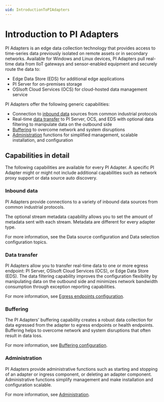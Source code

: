 ```yaml
---
uid: IntroductionToPIAdapters
---
```


# Introduction to PI Adapters

PI Adapters is an edge data collection technology that provides access to time-series data previously isolated on remote assets or in secondary networks. Available for Windows and Linux devices, PI Adapters pull real-time data from IIoT gateways and sensor-enabled equipment and securely route the data to:

- Edge Data Store (EDS) for additional edge applications 
- PI Server for on-premises storage 
- OSIsoft Cloud Services (OCS) for cloud-hosted data management service

PI Adapters offer the following generic capabilities:

- Connection to [inbound data](#inbound-data) sources from common industrial protocols
- Real-time [data transfer](#data-transfer) to PI Server, OCS, and EDS with optional data filtering to manipulate data on the outbound side
- [Buffering](#buffering) to overcome network and system disruptions
- [Administration](#administration) functions for simplified management, scalable installation, and configuration

## Capabilities in detail

The following capabilities are available for every PI Adapter. A specific PI Adapter might or might not include additional capabilities such as network proxy support or data source auto discovery.

### Inbound data

PI Adapters provide connections to a variety of inbound data sources from common industrial protocols. 

The optional stream metadata capability allows you to set the amount of metadata sent with each stream. Metadata are different for every adapter type.

For more information, see the Data source configuration and Data selection configuration topics.

### Data transfer

PI Adapters allow you to transfer real-time data to one or more egress endpoint: PI Server, OSIsoft Cloud Services (OCS), or Edge Data Store (EDS). The data filtering capability improves the configuration flexibility by manipulating data on the outbound side and minimizes network bandwidth consumption through exception reporting capabilities.

For more information, see [Egress endpoints configuration](xref:EgressEndpointsConfiguration).

### Buffering

The PI Adapters' buffering capability creates a robust data collection for data egressed from the adapter to egress endpoints or health endpoints. Buffering helps to overcome network and system disruptions that often result in data loss.

For more information, see [Buffering configuration](xref:BufferingConfiguration).

### Administration

PI Adapters provide administrative functions such as starting and stopping of an adapter or ingress component, or deleting an adapter component. Administrative functions simplify management and make installation and configuration scalable.

For more information, see [Administration](xref:Administration).
